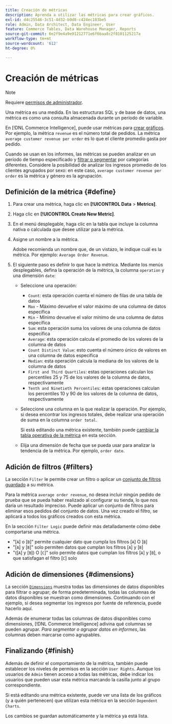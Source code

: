 ```yaml
---
title: Creación de métricas
description: Aprenda a utilizar las métricas para crear gráficos.
exl-id: d4c25546-3c51-4d32-b9d8-c424ec103be5
role: Admin, Data Architect, Data Engineer, User
feature: Commerce Tables, Data Warehouse Manager, Reports
source-git-commit: 6e2f9e4a9e91212771e6f6baa8c2f8101125217a
workflow-type: tm+mt
source-wordcount: '612'
ht-degree: 0%

---
```


# Creación de métricas

>[!NOTE]
>
>Requiere [permisos de administrador](../../administrator/user-management/user-management.md).

Una métrica es una medida. En las estructuras SQL y de base de datos, una métrica es como una consulta almacenada durante un período de variable.

En [!DNL Commerce Intelligence], puede usar métricas para [crear gráficos](../../data-user/reports/ess-rpt-build-visual.md). Por ejemplo, la métrica `revenue` es el número total de pedidos. La métrica `average customer revenue per order` es lo que el cliente promedio gasta por pedido.

Cuando se usan en los informes, las métricas se pueden analizar en un período de tiempo especificado y [filtrar o segmentar](../../best-practices/segment-filter.md) por categorías diferentes. Considere la posibilidad de analizar los ingresos promedio de los clientes agrupados por sexo: en este caso, `average customer revenue per order` es la métrica y género es la agrupación.

## Definición de la métrica {#define}

1. Para crear una métrica, haga clic en **[!UICONTROL Data** > **Metrics]**.

1. Haga clic en **[!UICONTROL Create New Metric]**.

1. En el menú desplegable, haga clic en la tabla que incluye la columna nativa o calculada que desee utilizar para la métrica.

1. Asigne un nombre a la métrica.

   Adobe recomienda un nombre que, de un vistazo, le indique cuál es la métrica. Por ejemplo: `Average Order Revenue`.

1. El siguiente paso es definir lo que hace la métrica. Mediante los menús desplegables, defina la operación de la métrica, la columna `operation` y una dimensión `date`:

   * Seleccione una operación:
      * `Count`: esta operación cuenta el número de filas de una tabla de datos
      * `Max` - Máximo devuelve el valor máximo de una columna de datos específica
      * `Min` - Mínimo devuelve el valor mínimo de una columna de datos específica
      * `Sum`: esta operación suma los valores de una columna de datos específica
      * `Average`: esta operación calcula el promedio de los valores de la columna de datos
      * `Count Distinct Value`: esto cuenta el número único de valores en una columna de datos específica
      * `Median`: esta operación calcula la mediana de los valores de la columna de datos
      * `First and Third Quartiles`: estas operaciones calculan los percentiles 25 y 75 de los valores de la columna de datos, respectivamente
      * `Tenth and Ninetieth Percentiles`: estas operaciones calculan los percentiles 10 y 90 de los valores de la columna de datos, respectivamente

   * Seleccione una columna en la que realizar la operación. Por ejemplo, si desea encontrar los ingresos totales, debe realizar una operación de suma en la columna `order total`.

     Si está editando una métrica existente, también puede [cambiar la tabla operativa de la métrica](../../data-analyst/data-warehouse-mgr/change-metric-op-table.md) en esta sección.

   * Elija una dimensión de fecha que se pueda usar para analizar la tendencia de la métrica. Por ejemplo, `order date`.

## Adición de filtros {#filters}

La sección `Filter` le permite crear un filtro o aplicar un [conjunto de filtros guardado](../../data-user/reports/ess-manage-data-filters.md) a su métrica.

Para la métrica `average order revenue`, no desea incluir ningún pedido de prueba que se pueda haber realizado al configurar su tienda, lo que nos daría un resultado impreciso. Puede aplicar un conjunto de filtros para eliminar esos pedidos del conjunto de datos. Una vez creado el filtro, se aplicará a todos los gráficos creados con esta métrica.

En la sección `Filter Logic` puede definir más detalladamente cómo debe comportarse una métrica.

* &quot;\[`A`\] o \[`B`\]&quot; permite cualquier dato que cumpla los filtros \[`A`\] O \[`B`\]
* &quot;\[`A`\] y \[`B`\]&quot; solo permiten datos que cumplan los filtros \[`A`\] y \[`B`\]
* &quot;(\[`A`\] y \[`B`\]) O \[`C`\]&quot; solo permite datos que cumplan los filtros \[`A`\] y \[`B`\], o que satisfagan el filtro \[`C`\] solo

## Adición de dimensiones {#dimensions}

La sección [`Dimensions`](../../data-analyst/data-warehouse-mgr/manage-data-dimensions-metrics.md) muestra todas las dimensiones de datos disponibles para filtrar o agrupar; de forma predeterminada, todas las columnas de datos disponibles se muestran como dimensiones. Continuando con el ejemplo, si desea segmentar los ingresos por fuente de referencia, puede hacerlo aquí.

Además de enumerar todas las columnas de datos disponibles como dimensiones, [!DNL Commerce Intelligence] adivina qué columnas se pueden agrupar. *Para segmentar o agrupar datos en informes*, las columnas deben marcarse como agrupables.

## Finalizando {#finish}

Además de definir el comportamiento de la métrica, también puede establecer los niveles de permisos en la sección `User Rights`. Aunque los usuarios de `Admin` tienen acceso a todas las métricas, debe indicar los usuarios que pueden usar esta métrica marcando la casilla junto al grupo correspondiente.

Si está editando una métrica existente, puede ver una lista de los gráficos (y a quién pertenecen) que utilizan esta métrica en la sección `Dependent Charts`.

Los cambios se guardan automáticamente y la métrica ya está lista.

